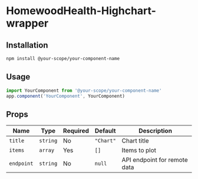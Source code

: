 # HomewoodHealth-Highchart-wrapper

## Installation

```bash
npm install @your-scope/your-component-name
```

## Usage

```javascript
import YourComponent from '@your-scope/your-component-name'
app.component('YourComponent', YourComponent)
```

## Props

| Name      | Type     | Required | Default   | Description                      |
|-----------|----------|----------|-----------|----------------------------------|
| `title`   | `string` | No       | `"Chart"` | Chart title                      |
| `items`   | `array`  | Yes      | `[]`      | Items to plot                    |
| `endpoint`| `string` | No       | `null`    | API endpoint for remote data     |
